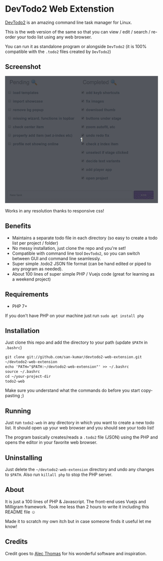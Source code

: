 # DevTodo2 Web Extenstion

[DevTodo2](https://github.com/alecthomas/devtodo2) is an amazing command line task manager for Linux.

This is the web version of the same so that you can view / edit / search / re-order your todo list using any web browser.

You can run it as standalone program or alongside `DevTodo2` (it is 100% compatible with the `.todo2` files created by `DevTodo2`)  

## Screenshot

![Screenshot](./screenshot.gif)

Works in any resolution thanks to responsive css!

## Benefits

- Maintains a separate todo file in each directory (so easy to create a todo list per project / folder)
- No messy installation, just clone the repo and you're set! 
- Compatible with command line tool `DevTodo2`, so you can switch between GUI and command line seamlessly. 
- Super simple .todo2 JSON file format (can be hand edited or piped to any program as needed).
- About 100 lines of super simple PHP / Vuejs code (great for learning as a weekend project)

## Requirements

- PHP 7+

If you don't have PHP on your machine just run `sudo apt install php`

## Installation

Just clone this repo and add the directory to your path (update `$PATH` in `.bashrc`)

````
git clone git://github.com/san-kumar/devtodo2-web-extension.git ~/devtodo2-web-extension
echo 'PATH="$PATH:~/devtodo2-web-extension"' >> ~/.bashrc
source ~/.bashrc
cd ~/your-project-dir
todo2-web
````

Make sure you understand what the commands do before you start copy-pasting ;)

## Running

Just run `todo2-web` in any directory in which you want to create a new todo list. It should open up your web browser and you should see your todo list!

The program basically creates/reads a `.todo2` file (JSON) using the PHP and opens the editor in your favorite web browser.

## Uninstalling

Just delete the `~/devtodo2-web-extension` directory and undo any changes to `$PATH`. Also run `killall php` to stop the PHP server.

## About

It is just a 100 lines of PHP & Javascript. The front-end uses Vuejs and Milligram framework. Took me less than 2 hours to write it including this README file &#x263A;
 

Made it to scratch my own itch but in case someone finds it useful let me know!

## Credits

Credit goes to [Alec Thomas](https://github.com/alecthomas) for his wonderful software and inspiration.